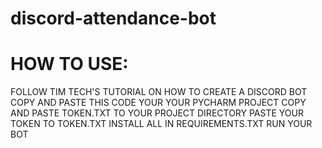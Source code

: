 # discord-attendance-bot
# HOW TO USE:
FOLLOW TIM TECH'S TUTORIAL ON HOW TO CREATE A DISCORD BOT
COPY AND PASTE THIS CODE YOUR YOUR PYCHARM PROJECT
COPY AND PASTE TOKEN.TXT TO YOUR PROJECT DIRECTORY
PASTE YOUR TOKEN TO TOKEN.TXT
INSTALL ALL IN REQUIREMENTS.TXT
RUN YOUR BOT

